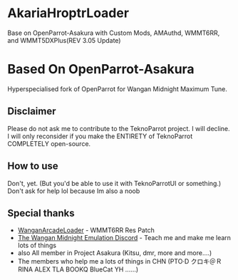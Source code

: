 # AkariaHroptrLoader
Base on OpenParrot-Asakura with Custom Mods, AMAuthd, WMMT6RR, and WMMT5DXPlus(REV 3.05 Update)

# Based On OpenParrot-Asakura
Hyperspecialised fork of OpenParrot for Wangan Midnight Maximum Tune.

## Disclaimer
Please do not ask me to contribute to the TeknoParrot project. I will decline. I will only reconsider if you make the ENTIRETY of TeknoParrot COMPLETELY open-source.

## How to use
Don't, yet. (But you'd be able to use it with TeknoParrotUI or something.)
Don't ask for help lol because Im also a noob

## Special thanks
 - [WanganArcadeLoader](https://github.com/BroGamer4256/WanganArcadeLoader) - WMMT6RR Res Patch
 - [The Wangan Midnight Emulation Discord](https://discord.gg/r3nbd4x) - Teach me and make me learn lots of things
 - also All member in Project Asakura (Kitsu, dmr, more and more....)
 - The members who help me a lots of things in CHN (PTO·D クロキ＠Ｒ RINA ALEX TLA BOOKQ BlueCat YH ......)